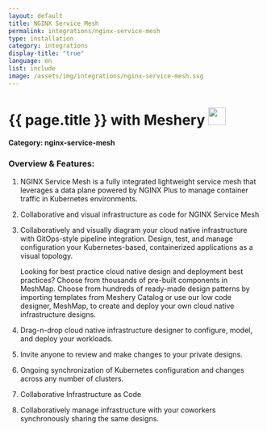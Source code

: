 ```yaml
---
layout: default
title: NGINX Service Mesh
permalink: integrations/nginx-service-mesh
type: installation
category: integrations
display-title: "true"
language: en
list: include
image: /assets/img/integrations/nginx-service-mesh.svg
---
```


<h1>{{ page.title }} with Meshery <img src="{{ page.image }}" style="width: 35px; height: 35px;" /></h1>


#### Category: nginx-service-mesh

### Overview & Features:
1. NGINX Service Mesh is a fully integrated lightweight service mesh that leverages a data plane powered by NGINX Plus to manage container traffic in Kubernetes environments.

2. Collaborative and visual infrastructure as code for NGINX Service Mesh

4. 
    Collaboratively and visually diagram your cloud native infrastructure with GitOps-style pipeline integration. Design, test, and manage configuration your Kubernetes-based, containerized applications as a visual topology.



    Looking for best practice cloud native design and deployment best practices? Choose from thousands of pre-built components in MeshMap. Choose from hundreds of ready-made design patterns by importing templates from Meshery Catalog or use our low code designer, MeshMap, to create and deploy your own cloud native infrastructure designs.



5. Drag-n-drop cloud native infrastructure designer to configure, model, and deploy your workloads.

6. Invite anyone to review and make changes to your private designs.

7. Ongoing synchronization of Kubernetes configuration and changes across any number of clusters.

8. Collaborative Infrastructure as Code

9. Collaboratively manage infrastructure with your coworkers synchronously sharing the same designs.

